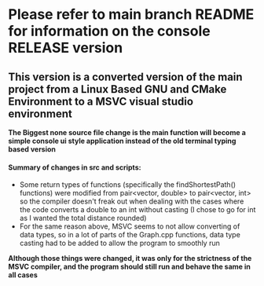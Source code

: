# Please refer to main branch README for information on the console RELEASE version

## This version is a converted version of the main project from a Linux Based GNU and CMake Environment to a MSVC visual studio environment
**The Biggest none source file change is the main function will become a simple console ui style application instead of the old terminal typing based version**
#### Summary of changes in src and scripts:
- Some return types of functions (specifically the findShortestPath() functions) were modified from pair<vector, double> to pair<vector, int> so the compiler doesn't freak out when dealing with the cases where the code converts a double to an int without casting (I chose to go for int as I wanted the total distance rounded)
- For the same reason above, MSVC seems to not allow converting of data types, so in a lot of parts of the Graph.cpp functions, data type casting had to be added to allow the program to smoothly run

**Although those things were changed, it was only for the strictness of the MSVC compiler, and the program should still run and behave the same in all cases**
